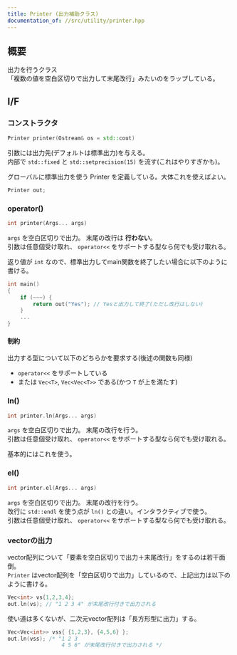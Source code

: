 ```yaml
---
title: Printer (出力補助クラス)
documentation_of: //src/utility/printer.hpp
---
```


## 概要

出力を行うクラス  
「複数の値を空白区切りで出力して末尾改行」みたいのをラップしている。

## I/F

### コンストラクタ

```cpp
Printer printer(Ostream& os = std::cout)
```

引数には出力先(デフォルトは標準出力)を与える。  
内部で `std::fixed` と `std::setprecision(15)` を流す(これはやりすぎかも)。

グローバルに標準出力を使う Printer を定義している。大体これを使えばよい。
```cpp
Printer out;
```

### operator()

```cpp
int printer(Args... args)
```

`args` を空白区切りで出力。 末尾の改行は **行わない**。  
引数は任意個受け取れ、 `operator<<` をサポートする型なら何でも受け取れる。  

返り値が `int` なので、標準出力してmain関数を終了したい場合に以下のように書ける。
```cpp
int main()
{
    if (~~~) {
        return out("Yes"); // Yesと出力して終了(ただし改行はしない)
    }
    ...
}
```

#### 制約

出力する型について以下のどちらかを要求する(後述の関数も同様)
- `operator<<` をサポートしている
- または `Vec<T>`, `Vec<Vec<T>>` である(かつ `T` が上を満たす)

### ln()

```cpp
int printer.ln(Args... args)
```

`args` を空白区切りで出力。 末尾の改行を行う。  
引数は任意個受け取れ、 `operator<<` をサポートする型なら何でも受け取れる。  

基本的にはこれを使う。

### el()

```cpp
int printer.el(Args... args)
```

`args` を空白区切りで出力。 末尾の改行を行う。  
改行に `std::endl` を使う点が `ln()` との違い。インタラクティブで使う。  
引数は任意個受け取れ、 `operator<<` をサポートする型なら何でも受け取れる。  

### vectorの出力

vector配列について「要素を空白区切りで出力＋末尾改行」をするのは若干面倒。  
`Printer` はvector配列を「空白区切りで出力」しているので、上記出力は以下のように書ける。

```cpp
Vec<int> vs{1,2,3,4};
out.ln(vs); // "1 2 3 4" が末尾改行付きで出力される
```

使い道は多くないが、二次元vector配列は「長方形型に出力」する。

```cpp
Vec<Vec<int>> vss{ {1,2,3}, {4,5,6} };
out.ln(vss); /* "1 2 3
                 4 5 6" が末尾改行付きで出力される */
```
